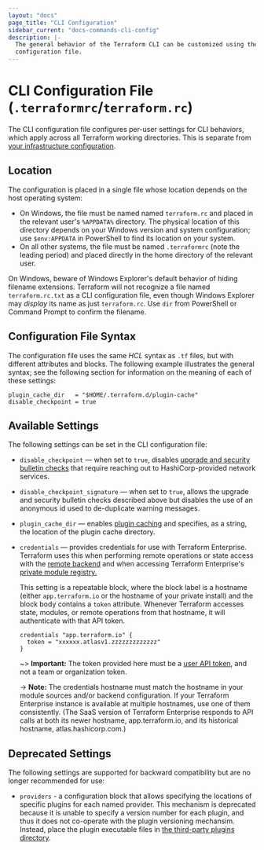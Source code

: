 ```yaml
---
layout: "docs"
page_title: "CLI Configuration"
sidebar_current: "docs-commands-cli-config"
description: |-
  The general behavior of the Terraform CLI can be customized using the CLI
  configuration file.
---
```


# CLI Configuration File (`.terraformrc`/`terraform.rc`)

The CLI configuration file configures per-user settings for CLI behaviors,
which apply across all Terraform working directories. This is separate from
[your infrastructure configuration](/docs/configuration/index.html).

## Location

The configuration is placed in a single file whose location depends on the
host operating system:

* On Windows, the file must be named named `terraform.rc` and placed
  in the relevant user's `%APPDATA%` directory. The physical location
  of this directory depends on your Windows version and system configuration;
  use `$env:APPDATA` in PowerShell to find its location on your system.
* On all other systems, the file must be named `.terraformrc` (note
  the leading period) and placed directly in the home directory
  of the relevant user.

On Windows, beware of Windows Explorer's default behavior of hiding filename
extensions. Terraform will not recognize a file named `terraform.rc.txt` as a
CLI configuration file, even though Windows Explorer may _display_ its name
as just `terraform.rc`. Use `dir` from PowerShell or Command Prompt to
confirm the filename.

## Configuration File Syntax

The configuration file uses the same _HCL_ syntax as `.tf` files, but with
different attributes and blocks. The following example illustrates the
general syntax; see the following section for information on the meaning
of each of these settings:

```hcl
plugin_cache_dir   = "$HOME/.terraform.d/plugin-cache"
disable_checkpoint = true
```

## Available Settings

The following settings can be set in the CLI configuration file:

- `disable_checkpoint` — when set to `true`, disables
  [upgrade and security bulletin checks](/docs/commands/index.html#upgrade-and-security-bulletin-checks)
  that require reaching out to HashiCorp-provided network services.

- `disable_checkpoint_signature` — when set to `true`, allows the upgrade and
  security bulletin checks described above but disables the use of an anonymous
  id used to de-duplicate warning messages.

- `plugin_cache_dir` — enables
  [plugin caching](/docs/configuration/providers.html#provider-plugin-cache)
  and specifies, as a string, the location of the plugin cache directory.

- `credentials` — provides credentials for use with Terraform Enterprise.
    Terraform uses this when performing remote operations or state access with
    the [remote backend](../backends/types/remote.html) and when accessing
    Terraform Enterprise's [private module registry.](/docs/enterprise/registry/index.html)

    This setting is a repeatable block, where the block label is a hostname
    (either `app.terraform.io` or the hostname of your private install) and
    the block body contains a `token` attribute. Whenever Terraform accesses
    state, modules, or remote operations from that hostname, it will
    authenticate with that API token.

    ``` hcl
    credentials "app.terraform.io" {
      token = "xxxxxx.atlasv1.zzzzzzzzzzzzz"
    }
    ```

    ~> **Important:** The token provided here must be a
    [user API token](/docs/enterprise/users-teams-organizations/users.html#api-tokens),
    and not a team or organization token.

    -> **Note:** The credentials hostname must match the hostname in your module
    sources and/or backend configuration. If your Terraform Enterprise instance
    is available at multiple hostnames, use one of them consistently. (The SaaS
    version of Terraform Enterprise responds to API calls at both its newer
    hostname, app.terraform.io, and its historical hostname,
    atlas.hashicorp.com.)

## Deprecated Settings

The following settings are supported for backward compatibility but are no
longer recommended for use:

* `providers` - a configuration block that allows specifying the locations of
  specific plugins for each named provider. This mechanism is deprecated
  because it is unable to specify a version number for each plugin, and thus
  it does not co-operate with the plugin versioning mechansim. Instead,
  place the plugin executable files in
  [the third-party plugins directory](/docs/configuration/providers.html#third-party-plugins).
